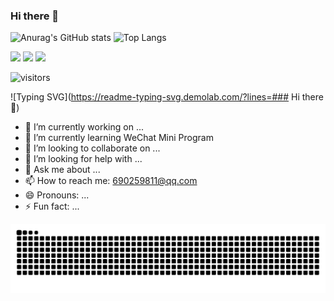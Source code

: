 ### Hi there 👋

![Anurag's GitHub stats](https://github-readme-stats.vercel.app/api?username=sskzy)
![Top Langs](https://github-readme-stats.vercel.app/api/top-langs/?username=sskzy)

<img src="https://img.shields.io/badge/-HTML5-E34F26?style=flat-square&logo=html5&logoColor=white" /> <img src="https://img.shields.io/badge/-CSS3-1572B6?style=flat-square&logo=css3" /> <img src="https://img.shields.io/badge/-JavaScript-oringe?style=flat-square&logo=javascript" />

![visitors](https://visitor-badge.glitch.me/badge?page_id=page.id&left_color=green&right_color=red)

![Typing SVG](https://readme-typing-svg.demolab.com/?lines=### Hi there 👋)

- 🔭 I’m currently working on ...
- 🌱 I’m currently learning WeChat Mini Program
- 👯 I’m looking to collaborate on ...
- 🤔 I’m looking for help with ...
- 💬 Ask me about ...
- 📫 How to reach me: 690259811@qq.com
- 😄 Pronouns: ...
- ⚡ Fun fact: ...

<picture>
  <source media="(prefers-color-scheme: dark)" srcset="https://raw.githubusercontent.com/Peter-JXL/Peter-JXL/output/github-contribution-grid-snake-dark.svg">
  <source media="(prefers-color-scheme: light)" srcset="https://raw.githubusercontent.com/Peter-JXL/Peter-JXL/output/github-contribution-grid-snake.svg">
  <img alt="github contribution grid snake animation" src="https://raw.githubusercontent.com/Peter-JXL/Peter-JXL/output/github-contribution-grid-snake.svg">
</picture>

